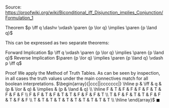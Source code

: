 # 

Source: https://proofwiki.org/wiki/Biconditional_iff_Disjunction_implies_Conjunction/Formulation_1



Theorem
$p \iff q \dashv \vdash \paren {p \lor q} \implies \paren {p \land q}$

This can be expressed as two separate theorems:

Forward Implication
$p \iff q \vdash \paren {p \lor q} \implies \paren {p \land q}$
Reverse Implication
$\paren {p \lor q} \implies \paren {p \land q} \vdash p \iff q$


Proof
We apply the Method of Truth Tables.
As can be seen by inspection, in all cases the truth values under the main connectives match for all boolean interpretations.
$\begin{array}{|ccc||ccccccc|} \hline
p & \iff & q & (p & \lor & q) & \implies & (p & \land & q) \\
\hline
F & T & F & F & F & F & T & F & F & F \\
F & F & T & F & T & T & F & F & F & T \\
T & F & F & T & T & F & F & T & F & F \\
T & T & T & T & T & T & T & T & T & T \\
\hline
\end{array}$
$\blacksquare$





